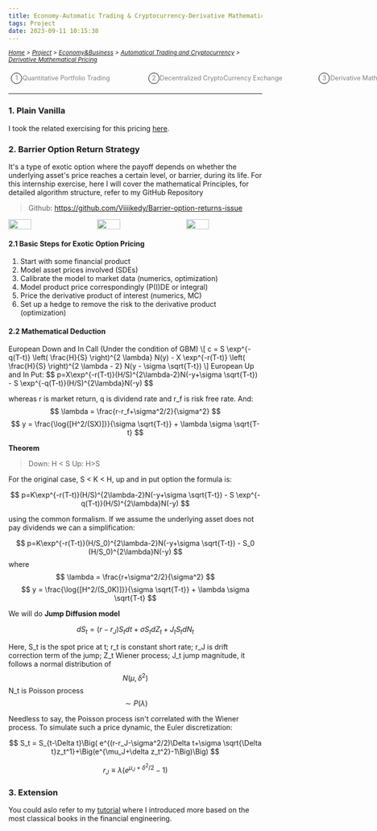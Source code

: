 ```yaml
---
title: Economy-Automatic Trading & Cryptocurrency-Derivative Mathematical Pricing
tags: Project
date: 2023-09-11 10:15:38
---
```

<style>
    .image-container {
        display: flex;
        justify-content: space-between; /* 让图片均匀分布在一行中 */
        position: relative;
        hover ~ img {
        filter: blur(100000px); /* 鼠标碰到按钮后，图片变模糊 */
        }
    }
    .menu-item {
        display: inline-block; /* Ensure elements are horizontally aligned */
        margin-right: 20px;
        position: relative;
        padding: 5px;
        color: grey;
        text-decoration: none;
        font-size: 90%; /* Reduce font size */
    }
    .menu-item:hover {
        font-weight: bold;
        color: grey !important;
    }
    .menu-item::before {
        content: counter(item) " ";
        counter-increment: item;
        border: 1px solid black;
        background-color: transparent;
        border-radius: 50%;
        width: 20px;
        height: 20px;
        display: inline-block;
        text-align: center;
        line-height: 20px;
        margin-right: 1px;
        color: grey;
    }
    .menu-list {
        list-style: none; 
        counter-reset: item;
        padding: 0; /* Remove default padding */
    }
    .menu-list div {
        white-space: nowrap; /* Prevent wrapping of list items */
    }
</style>

*<small>[Home](/Home/index.html) > [Project](/tags/Project/index.html) > [Economy&Business](/2023/09/11/Project/Economy/Economy/index.html) > [Automatical Trading and Cryptocurrency](/2023/09/11/Project/Economy/Automation-and-Cryptocurrency/Quantitative-Portfolio-Trading/index.html) > [Derivative Mathematical Pricing](/2023/09/11/Project/Economy/Automation-and-Cryptocurrency/Derivative-Mathematical-Pricing/index.html) </small>*
<ol class="menu-list">
    <div>
        <li><a href="/2023/09/11/Project/Economy/Automation-and-Cryptocurrency/Quantitative-Portfolio-Trading/index.html" class="menu-item">Quantitative Portfolio Trading&nbsp;&nbsp;&nbsp;&nbsp;&nbsp;&nbsp;&nbsp;&nbsp;&nbsp;&nbsp;&nbsp;&nbsp</a>
        <a href="/2023/09/11/Project/Economy/Automation-and-Cryptocurrency/Decentralized-Cryptocurrency-Exchange" class="menu-item">Decentralized CryptoCurrency Exchange&nbsp;&nbsp;&nbsp;&nbsp;&nbsp;&nbsp;&nbsp;&nbsp;&nbsp;&nbsp;&nbsp;&nbsp</a><a href="/2023/09/11/Project/Economy/Automation-and-Cryptocurrency/Derivative-Mathematical-Pricing" class="menu-item">Derivative Mathematical Pricing&nbsp;&nbsp;&nbsp;&nbsp;&nbsp;&nbsp;&nbsp;&nbsp;&nbsp;&nbsp;&nbsp;&nbsp</a></li>
    </div>
</ol>

---

<!DOCTYPE html>
<html>
<head>
    <script src="https://polyfill.io/v3/polyfill.min.js?features=es6"></script>
    <script id="MathJax-script" async src="https://cdn.jsdelivr.net/npm/mathjax@3/es5/tex-mml-chtml.js"></script>
</head>

### 1. Plain Vanilla
I took the related exercising for this pricing [here](https://colab.research.google.com/drive/18y8GSmrwECzgv3c385CnVVefUjEXtWaj?usp=sharing).
### 2. Barrier Option Return Strategy
It's a type of exotic option where the payoff depends on whether the underlying asset's price reaches a certain level, or barrier, during its life. For this internship exercise, here I will cover the mathematical Principles, for detailed algorithm structure, refer to my GitHub Repository
> Github: https://github.com/Viiiikedy/Barrier-option-returns-issue
<div class="image-container">
    <img src="https://s2.loli.net/2024/01/06/FVxCeRfK4zSpjNs.png" style="width: 30%; height: auto;">
    <img src="https://s2.loli.net/2024/01/06/SA9FNqhtyzVafGv.png" style="width: 30%; height: auto;">
    <img src="https://s2.loli.net/2024/01/06/lHg8AWBTh1C9Uwf.png" style="width: 30%; height: auto;">
</div>


#### 2.1 Basic Steps for Exotic Option Pricing
1. Start with some financial product
2. Model asset prices involved (SDEs)
3. Calibrate the model to market data (numerics, optimization)
4. Model product price correspondingly (P(I)DE or integral)
5. Price the derivative product of interest (numerics, MC)
6. Set up a hedge to remove the risk to the derivative product (optimization)

#### 2.2 Mathematical Deduction

<body>
    <p>
       European Down and In Call (Under the condition of GBM)
        \[
        c = S \exp^{-q(T-t)} \left( \frac{H}{S} \right)^{2 \lambda} N(y) - X \exp^{-r(T-t)} \left( \frac{H}{S} \right)^{2 \lambda - 2} N(y - \sigma \sqrt{T-t})
        \]
        European Up and In Put:
        $$
        p=X\exp^{-r(T-t)}(H/S)^{2\lambda-2}N(-y+\sigma \sqrt{T-t}) - S \exp^{-q(T-t)}(H/S)^{2\lambda}N(-y)
        $$

whereas r is market return, q is dividend rate and r_f is risk free rate. And:
$$
\lambda = \frac{r-r_f+\sigma^2/2}{\sigma^2}
$$
$$
y = \frac{\log{[H^2/(SX)]}}{\sigma \sqrt{T-t}} + \lambda \sigma \sqrt{T-t}
$$

**Theorem**
> Down: H < S
> Up: H>S

For the original case, S < K < H, up and in put option the formula is:

$$
p=K\exp^{-r(T-t)}(H/S)^{2\lambda-2}N(-y+\sigma \sqrt{T-t}) - S \exp^{-q(T-t)}(H/S)^{2\lambda}N(-y)
$$

using the common formalism. If we assume the underlying asset does not pay dividends we can a simplification:

$$
p=K\exp^{-r(T-t)}(H/S_0)^{2\lambda-2}N(-y+\sigma \sqrt{T-t}) - S_0 (H/S_0)^{2\lambda}N(-y)
$$
where
$$
\lambda = \frac{r+\sigma^2/2}{\sigma^2}
$$
$$
y = \frac{\log{[H^2/(S_0K)]}}{\sigma \sqrt{T-t}} + \lambda \sigma \sqrt{T-t}
$$

We will do **Jump Diffusion model**

$$
dS_t = (r-r_J)S_t dt + \sigma S_t dZ_t +J_tS_tdN_t
$$

Here, S_t is the spot price at t; r_t is constant short rate; r_J is drift correction term of the jump; Z_t Wiener process; J_t jump magnitude, it follows a normal distribution of $$N(\mu, \delta^2)$$ N_t is Poisson process $$\sim P(\lambda)$$

Needless to say, the Poisson process isn't correlated with the Wiener process. To simulate such a price dynamic, the Euler discretization:

$$
S_t = S_{t-\Delta t}\Big( e^{(r-r_J-\sigma^2/2)\Delta t+\sigma \sqrt{\Delta t}z_t^1}+\Big(e^{\mu_J+\delta z_t^2}-1\Big)\Big)
$$

$$
r_J \equiv \lambda\Big(e^{\mu_J+\delta^2/2}-1\Big)
$$

### 3. Extension
You could aslo refer to my [tutorial](/2023/09/11/Interview/Quant-Tutorial/Quant-Tutorial/index.html) where I introduced more based on the most classical books in the financial engineering.
    </p>
</body>
</html>